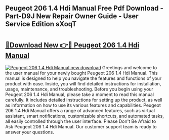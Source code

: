## Peugeot 206 1.4 Hdi Manual Free Pdf Download - Part-D9J New Repair Owner Guide - User Service Edition sXoqT

# <h2><a href="http://cf16247.oget.top/?id=Peugeot+206+1.4+Hdi+Manual">🔗Download New 👉🔴 Peugeot 206 1.4 Hdi Manual</a></h2>

[![Peugeot 206 1.4 Hdi Manual new download](https://i.imgur.com/5g1atiW.png)](http://cf16247.oget.top/?id=Peugeot+206+1.4+Hdi+Manual)
Greetings and welcome to the user manual for your newly bought Peugeot 206 1.4 Hdi Manual. This manual is designed to help you navigate the features and functions of your product with ease. Inside, you will find detailed instructions for installation, usage, maintenance, and troubleshooting. Before you begin using your Peugeot 206 1.4 Hdi Manual, please take a moment to read this manual carefully. It includes detailed instructions for setting up the product, as well as information on how to use its various features and capabilities. Peugeot 206 1.4 Hdi Manual offers a range of advanced features, such as virtual assistant, smart notifications, customizable shortcuts, and automated tasks, all easily controlled through the user interface. Please Don't Be Afraid to Ask Peugeot 206 1.4 Hdi Manual. Our customer support team is ready to answer your questions.
